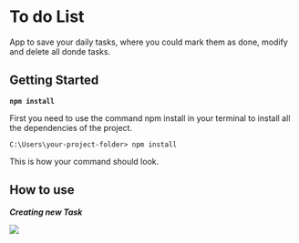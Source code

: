 # To do List

App to save your daily tasks, where you could mark them as done, modify and delete all donde tasks.

## Getting Started

**`npm install`**

First you need to use the command npm install in your terminal to install all the dependencies of the project.

    C:\Users\your-project-folder> npm install

This is how your command should look.

## How to use

***Creating new Task***

<img src="https://i.ibb.co/d7RBbCT/Captura-de-pantalla-2023-03-01-103743.png" />